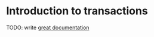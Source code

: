 # Introduction to transactions

TODO: write [great documentation](http://jacobian.org/writing/what-to-write/)
